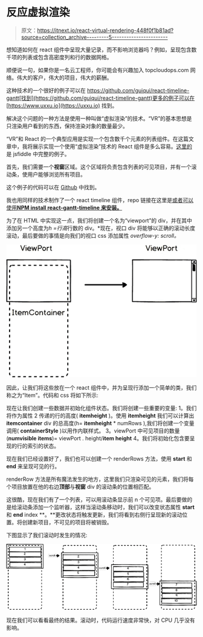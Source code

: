 # 反应虚拟渲染

> 原文：<https://itnext.io/react-virtual-rendering-448f0f1b81ad?source=collection_archive---------5----------------------->

想知道如何在 react 组件中呈现大量记录，而不影响浏览器吗？例如，呈现包含数千项的列表或包含高密度列和行的数据网格。

顺便说一句，如果你是一名云工程师，你可能会有兴趣加入 topcloudops.com 网络。伟大的客户，伟大的项目，伟大的薪酬。

这种技术的一个很好的例子可以在 https://github.com/guiqui/react-timeline-gantt[找到](https://github.com/guiqui/react-timeline-gantt)更多的例子可以在 [https://www.uxxu.io](https://uxxu.io) 找到。

解决这个问题的一种方法是使用一种叫做“虚拟渲染”的技术。“VR”的基本思想是只渲染用户看到的东西，保持渲染对象的数量最少。

“VR”和 React 的一个典型应用是实现一个包含数千个元素的列表组件。在这篇文章中，我将展示实现一个使用“虚拟渲染”技术的 React 组件是多么容易。[这里的](https://jsfiddle.net/gquiman/7hnr8pu0/)是 jsfiddle 中完整的例子。

首先，我们需要一个**视窗**区域。这个区域将负责包含列表的可见项目，并有一个滚动条，使用户能够浏览所有项目。

这个例子的代码可以在 [Github](https://github.com/guiqui/react-virtual-list) 中找到。

我也用同样的技术制作了一个 react timeline 组件，repo 链接在这里是[或者可以使用**NPM install react-gantt-timeline 来安装。**](https://github.com/guiqui/react-timeline)

为了在 HTML 中实现这一点，我们将创建一个名为“viewport”的 div，并在其中添加另一个高度为*h =行高*行数的 div。*现在，视口 div 将能够以正确的滚动长度滚动，最后要做的事情是向我们的视口 css 添加属性 *overflow-y: scroll。*

![](img/59a56c0b81a8294803b3e209f692608a.png)

因此，让我们将这些放在一个 react 组件中，并为呈现行添加一个简单的类，我们称之为“Item”。代码和 css 将如下所示:

现在让我们创建一些数据并初始化组件状态。我们将创建一些重要的变量:
1。我们将作为属性
2 传递的行的高度( **itemheight** )。使用 **itemheight** 我们可以计算出 **itemcontainer** div 的总高度(h= **itemheight** * numRows ),我们将创建一个变量调用( **containerStyle** )以用作内联样式。
3。viewPort 中可见项目的数量(**numvisible items**)= viewPort . height/**item height**
4。我们将初始化包含要呈现的行的索引的状态。

现在我们已经设置好了，我们也可以创建一个 renderRows 方法，使用 **start** 和 **end** 来呈现可见的行。

renderRow 方法是所有魔法发生的地方，这里我们只渲染可见的元素，我们将每个项目放置在他的右边**顶部**与**视窗** div 的滚动条的位置相匹配。

这很酷，现在我们有了一个列表，可以用滚动条显示前 n 个可见项。最后要做的是给滚动条添加一个监听器，这样当滚动条移动时，我们可以改变状态属性 **start** 和 **end** index **。**更改状态将触发更新，我们将看到右侧行呈现新的滚动位置。将创建新项目，不可见的项目将被销毁。

下图显示了我们滚动时发生的情况:

![](img/521b55378df69f472baad9a310e712cc.png)

现在我们可以看看最终的结果。滚动时，代码运行速度非常快，对 CPU 几乎没有影响。